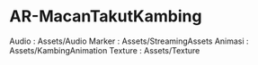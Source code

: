 # AR-MacanTakutKambing

Audio   : Assets/Audio
Marker  : Assets/StreamingAssets
Animasi : Assets/KambingAnimation
Texture : Assets/Texture
